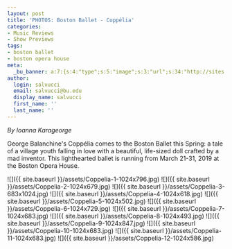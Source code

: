 ```yaml
---
layout: post
title: 'PHOTOS: Boston Ballet - Coppélia'
categories:
- Music Reviews
- Show Previews
tags:
- boston ballet
- boston opera house
meta:
  _bu_banner: a:7:{s:4:"type";s:5:"image";s:3:"url";s:34:"http://sites.bu.edu/wtbu/files/2019/03/Coppelia-4.jpg";s:3:"alt";s:0:"";s:7:"post_id";s:4:"4110";s:4:"html";s:0:"";s:8:"position";s:12:"contentWidth";s:7:"caption";s:0:"";}
author:
  login: salvucci
  email: salvucci@bu.edu
  display_name: salvucci
  first_name: ''
  last_name: ''
---
```

_By Ioanna Karageorge_

George Balanchine's Coppélia comes to the Boston Ballet this Spring: a tale of a village youth falling in love with a beautiful, life-sized doll crafted by a mad inventor. This lighthearted ballet is running from March 21-31, 2019 at the Boston Opera House.

![]({{ site.baseurl }}/assets/Coppelia-1-1024x796.jpg) ![]({{ site.baseurl }}/assets/Coppelia-2-1024x679.jpg) ![]({{ site.baseurl }}/assets/Coppelia-3-683x1024.jpg) ![]({{ site.baseurl }}/assets/Coppelia-4-1024x618.jpg) ![]({{ site.baseurl }}/assets/Coppelia-5-1024x502.jpg) ![]({{ site.baseurl }}/assets/Coppelia-6-1024x729.jpg) ![]({{ site.baseurl }}/assets/Coppelia-7-1024x683.jpg) ![]({{ site.baseurl }}/assets/Coppelia-8-1024x493.jpg) ![]({{ site.baseurl }}/assets/Coppelia-9-1024x847.jpg) ![]({{ site.baseurl }}/assets/Coppelia-10-1024x683.jpg) ![]({{ site.baseurl }}/assets/Coppelia-11-1024x683.jpg) ![]({{ site.baseurl }}/assets/Coppelia-12-1024x586.jpg)
